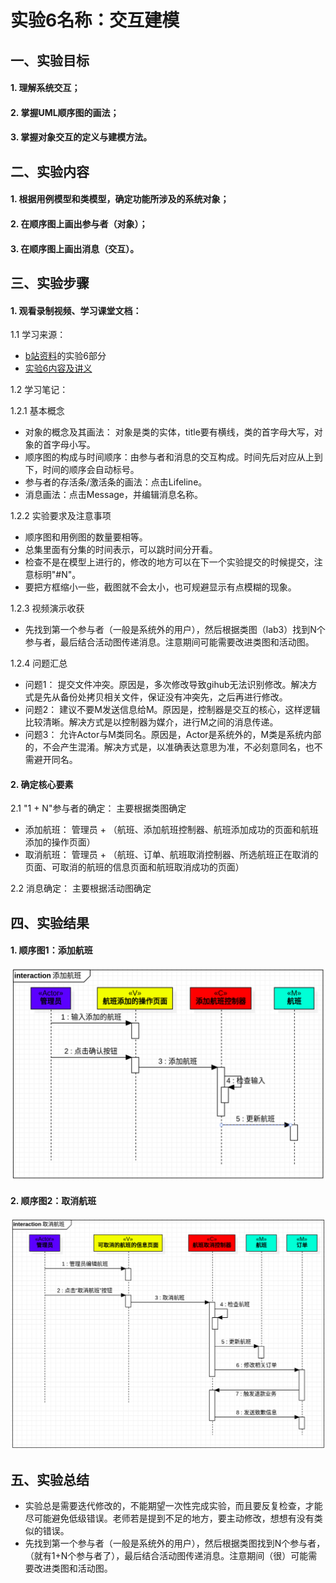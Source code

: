 # 实验6名称：交互建模

## 一、实验目标

#### 1. 理解系统交互；
#### 2. 掌握UML顺序图的画法；
#### 3. 掌握对象交互的定义与建模方法。

## 二、实验内容

#### 1. 根据用例模型和类模型，确定功能所涉及的系统对象；
#### 2. 在顺序图上画出参与者（对象）；
#### 3. 在顺序图上画出消息（交互）。

## 三、实验步骤

#### 1. 观看录制视频、学习课堂文档：

1.1 学习来源：
- [b站资料](https://space.bilibili.com/44472532/)的实验6部分
- [实验6内容及讲义](https://github.com/hzuapps/uml-modeling-2020/issues/6)

1.2 学习笔记：

1.2.1 基本概念
- 对象的概念及其画法： 对象是类的实体，title要有横线，类的首字母大写，对象的首字母小写。 
- 顺序图的构成与时间顺序：由参与者和消息的交互构成。时间先后对应从上到下，时间的顺序会自动标号。
- 参与者的存活条/激活条的画法：点击Lifeline。
- 消息画法：点击Message，并编辑消息名称。

1.2.2 实验要求及注意事项
- 顺序图和用例图的数量要相等。
- 总集里面有分集的时间表示，可以跳时间分开看。
- 检查不是在模型上进行的，修改的地方可以在下一个实验提交的时候提交，注意标明"#N"。
- 要把方框缩小一些，截图就不会太小，也可规避显示有点模糊的现象。

1.2.3 视频演示收获
- 先找到第一个参与者（一般是系统外的用户），然后根据类图（lab3）找到N个参与者，最后结合活动图传递消息。注意期间可能需要改进类图和活动图。

1.2.4 问题汇总
- 问题1： 提交文件冲突。原因是，多次修改导致gihub无法识别修改。解决方式是先从备份处拷贝相关文件，保证没有冲突先，之后再进行修改。
- 问题2： 建议不要M发送信息给M。原因是，控制器是交互的核心，这样逻辑比较清晰。解决方式是以控制器为媒介，进行M之间的消息传递。
- 问题3： 允许Actor与M类同名。原因是，Actor是系统外的，M类是系统内部的，不会产生混淆。解决方式是，以准确表达意思为准，不必刻意同名，也不需避开同名。

#### 2. 确定核心要素

2.1 "1 + N"参与者的确定： 主要根据类图确定
- 添加航班： 管理员 + （航班、添加航班控制器、航班添加成功的页面和航班添加的操作页面）
- 取消航班： 管理员 + （航班、订单、航班取消控制器、所选航班正在取消的页面、可取消的航班的信息页面和航班取消成功的页面）

2.2 消息确定： 主要根据活动图确定

## 四、实验结果

#### 1. 顺序图1：添加航班
![SequenceDiagram1](./lab6_SequenceDiagram1.png)

#### 2. 顺序图2：取消航班
![SequenceDiagram2](./lab6_SequenceDiagram2.png)

## 五、实验总结
- 实验总是需要迭代修改的，不能期望一次性完成实验，而且要反复检查，才能尽可能避免低级错误。老师若是提到不足的地方，要主动修改，想想有没有类似的错误。
- 先找到第一个参与者（一般是系统外的用户），然后根据类图找到N个参与者，（就有1+N个参与者了），最后结合活动图传递消息。注意期间（很）可能需要改进类图和活动图。
